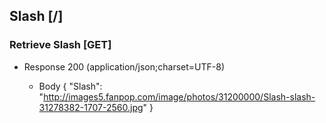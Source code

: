 
## Slash [/]

### Retrieve Slash [GET]

+ Response 200 (application/json;charset=UTF-8)

    + Body
            {
                "Slash": "http://images5.fanpop.com/image/photos/31200000/Slash-slash-31278382-1707-2560.jpg"
            }
